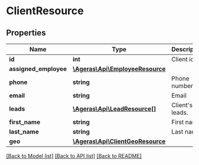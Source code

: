 # ClientResource

## Properties
Name | Type | Description | Notes
------------ | ------------- | ------------- | -------------
**id** | **int** | Client id. | [optional] 
**assigned_employee** | [**\Ageras\Api\EmployeeResource**](EmployeeResource.md) |  | [optional] 
**phone** | **string** | Phone number | [optional] 
**email** | **string** | Email | [optional] 
**leads** | [**\Ageras\Api\LeadResource[]**](LeadResource.md) | Client&#39;s leads. | [optional] 
**first_name** | **string** | First name | [optional] 
**last_name** | **string** | Last name | [optional] 
**geo** | [**\Ageras\Api\ClientGeoResource**](ClientGeoResource.md) |  | [optional] 

[[Back to Model list]](../README.md#documentation-for-models) [[Back to API list]](../README.md#documentation-for-api-endpoints) [[Back to README]](../README.md)


